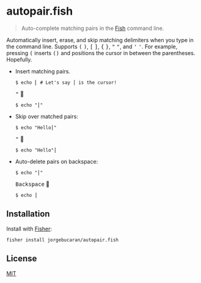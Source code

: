 # autopair.fish

> Auto-complete matching pairs in the [Fish](https://fishshell.com) command line.

Automatically insert, erase, and skip matching delimiters when you type in the command line.  Supports <samp>(</samp> <samp>)</samp>, <samp>[</samp> <samp>]</samp>, <samp>{</samp> <samp>}</samp>, <samp>"</samp> <samp>"</samp>, and <samp>'</samp> <samp>'</samp>. For example, pressing <samp>(</samp> inserts <samp>()</samp> and positions the cursor in between the parentheses. Hopefully.

- Insert matching pairs.

  ```console
  $ echo ⎢ # Let's say ⎪ is the cursor!
  ```

  <kbd>"</kbd> 🥊

  ```console
  $ echo "⎪"
  ```

- Skip over matched pairs:

  ```console
  $ echo "Hello⎪"
  ```

  <kbd>"</kbd> 🥊

  ```console
  $ echo "Hello"⎪
  ```

- Auto-delete pairs on backspace:

  ```console
  $ echo "⎪"
  ```

  <kbd>Backspace</kbd> 🥊

  ```console
  $ echo ⎪
  ```

## Installation

Install with [Fisher](https://github.com/jorgebucaran/fisher):

```console
fisher install jorgebucaran/autopair.fish
```

## License

[MIT](LICENSE.md)

